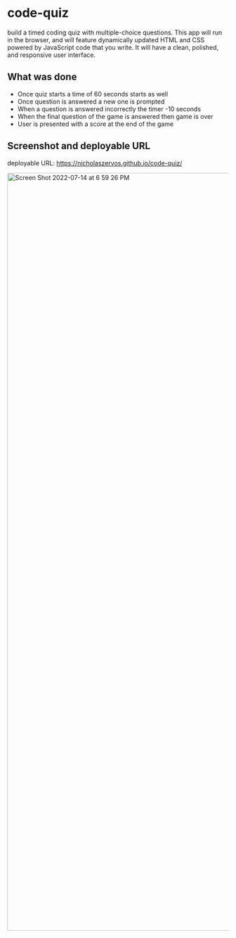 # code-quiz
build a timed coding quiz with multiple-choice questions. This app will run in the browser, 
and will feature dynamically updated HTML and CSS powered by JavaScript code that you write. 
It will have a clean, polished, and responsive user interface.

## What was done
* Once quiz starts a time of 60 seconds starts as well
* Once question is answered a new one is prompted
* When a question is answered incorrectly the timer -10 seconds
* When the final question of the game is answered then game is over
* User is presented with a score at the end of the game

## Screenshot and deployable URL
deployable URL: https://nicholaszervos.github.io/code-quiz/

<img width="1723" alt="Screen Shot 2022-07-14 at 6 59 26 PM" src="https://user-images.githubusercontent.com/105948652/179112583-fe54c301-5dff-4c17-b387-0b5f0baa6c6f.png">
